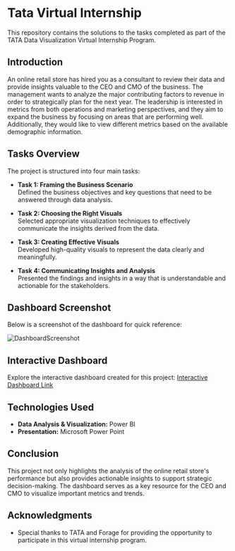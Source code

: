 # Tata Virtual Internship

This repository contains the solutions to the tasks completed as part of the TATA Data Visualization Virtual Internship Program.

## Introduction

An online retail store has hired you as a consultant to review their data and provide insights valuable to the CEO and CMO of the business. The management wants to analyze the major contributing factors to revenue in order to strategically plan for the next year. The leadership is interested in metrics from both operations and marketing perspectives, and they aim to expand the business by focusing on areas that are performing well. Additionally, they would like to view different metrics based on the available demographic information.

## Tasks Overview

The project is structured into four main tasks:

- **Task 1: Framing the Business Scenario**  
  Defined the business objectives and key questions that need to be answered through data analysis.

- **Task 2: Choosing the Right Visuals**  
  Selected appropriate visualization techniques to effectively communicate the insights derived from the data.

- **Task 3: Creating Effective Visuals**  
  Developed high-quality visuals to represent the data clearly and meaningfully.

- **Task 4: Communicating Insights and Analysis**  
  Presented the findings and insights in a way that is understandable and actionable for the stakeholders.
  
## Dashboard Screenshot
Below is a screenshot of the dashboard for quick reference:

![DashboardScreenshot](https://github.com/user-attachments/assets/fbd0a20b-098a-41e4-b037-a8a8f94e0058)



## Interactive Dashboard

Explore the interactive dashboard created for this project: [Interactive Dashboard Link](https://app.powerbi.com/view?r=eyJrIjoiNjhlM2UwZjctNjdiZS00ZmZlLWIxMzctZmQxOGYxZDk2YWU2IiwidCI6ImRkY2EyNGM4LTJkNDUtNGQwNS1hZWY1LWMyYTZhMTFhNzdmYSJ9&pageName=9eaf20956bc03970308d)

## Technologies Used

- **Data Analysis & Visualization:** Power BI
- **Presentation:** Microsoft Power Point

## Conclusion

This project not only highlights the analysis of the online retail store's performance but also provides actionable insights to support strategic decision-making. The dashboard serves as a key resource for the CEO and CMO to visualize important metrics and trends.


## Acknowledgments

- Special thanks to TATA and Forage for providing the opportunity to participate in this virtual internship program.
